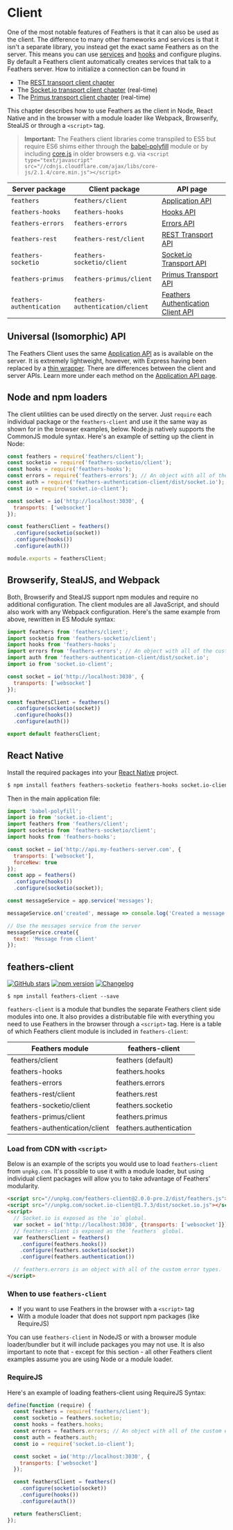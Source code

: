 # Client

One of the most notable features of Feathers is that it can also be used as the client. The difference to many other frameworks and services is that it isn't a separate library, you instead get the exact same Feathers as on the server. This means you can use [services](./services.md) and [hooks](./hooks.md) and configure plugins. By default a Feathers client automatically creates services that talk to a Feathers server. How to initialize a connection can be found in

- The [REST transport client chapter](./rest.md#client)
- The [Socket.io transport client chapter](./socketio.md#client) (real-time)
- The [Primus transport client chapter](./primus.md#client) (real-time)

This chapter describes how to use Feathers as the client in Node, React Native and in the browser with a module loader like Webpack, Browserify, StealJS or through a `<script>` tag.

> __Important:__ The Feathers client libraries come transpiled to ES5 but require ES6 shims either through the [babel-polyfill](https://www.npmjs.com/package/babel-polyfill) module or by including [core.js](https://github.com/zloirock/core-js) in older browsers e.g. via `<script type="text/javascript" src="//cdnjs.cloudflare.com/ajax/libs/core-js/2.1.4/core.min.js"></script>`

| Server package            | Client package                   | API page            |
| ------------------------- | -------------------------------- | ------------------- |
| `feathers`                | `feathers/client`                | [Application API](./application.md) |
| `feathers-hooks`          | `feathers-hooks`                 | [Hooks API](./hooks.md) |
| `feathers-errors`         | `feathers-errors`                | [Errors API](./errors.md) |
| `feathers-rest`           | `feathers-rest/client`           | [REST Transport API](./rest.md) |
| `feathers-socketio`       | `feathers-socketio/client`       | [Socket.io Transport API](./socketio.md) |
| `feathers-primus`         | `feathers-primus/client`         | [Primus Transport API](./primus.md) |
| `feathers-authentication` | `feathers-authentication/client` | [Feathers Authentication Client API]() |

## Universal (Isomorphic) API
The Feathers Client uses the same [Application API](./application.md) as is available on the server.  It is extremely lightweight, however, with Express having been replaced by a [thin wrapper](https://github.com/feathersjs/feathers/blob/master/src/client/express.js).  There are differences between the client and server APIs.  Learn more under each method on the [Application API page](./application.md).


## Node and npm loaders
The client utilities can be used directly on the server.  Just `require` each individual package or the `feathers-client` and use it the same way as shown for in the browser examples, below.  Node.js natively supports the CommonJS module syntax.  Here's an example of setting up the client in Node:

```js
const feathers = require('feathers/client');
const socketio = require('feathers-socketio/client');
const hooks = require('feathers-hooks');
const errors = require('feathers-errors'); // An object with all of the custom error types.
const auth = require('feathers-authentication-client/dist/socket.io');
const io = require('socket.io-client');

const socket = io('http://localhost:3030', {
  transports: ['websocket']
});

const feathersClient = feathers()
  .configure(socketio(socket))
  .configure(hooks())
  .configure(auth())

module.exports = feathersClient;
```

## Browserify, StealJS, and Webpack

Both, Browserify and StealJS support npm modules and require no additional configuration.  The client modules are all JavaScript, and should also work with any Webpack configuration.  Here's the same example from above, rewritten in ES Module syntax:

```js
import feathers from 'feathers/client';
import socketio from 'feathers-socketio/client';
import hooks from 'feathers-hooks';
import errors from 'feathers-errors'; // An object with all of the custom error types.
import auth from 'feathers-authentication-client/dist/socket.io';
import io from 'socket.io-client';

const socket = io('http://localhost:3030', {
  transports: ['websocket']
});

const feathersClient = feathers()
  .configure(socketio(socket))
  .configure(hooks())
  .configure(auth())

export default feathersClient;
```

## React Native

Install the required packages into your [React Native](https://facebook.github.io/react-native/) project.

```bash
$ npm install feathers feathers-socketio feathers-hooks socket.io-client babel-polyfill
```

Then in the main application file:

```js
import 'babel-polyfill';
import io from 'socket.io-client';
import feathers from 'feathers/client';
import socketio from 'feathers-socketio/client';
import hooks from 'feathers-hooks';

const socket = io('http://api.my-feathers-server.com', {
  transports: ['websocket'],
  forceNew: true
});
const app = feathers()
  .configure(hooks())
  .configure(socketio(socket));

const messageService = app.service('messages');

messageService.on('created', message => console.log('Created a message', message));

// Use the messages service from the server
messageService.create({
  text: 'Message from client'
});
```

## feathers-client

[![GitHub stars](https://img.shields.io/github/stars/feathersjs/feathers-client.png?style=social&label=Star)](https://github.com/feathersjs/feathers-client/)
[![npm version](https://img.shields.io/npm/v/feathers-client.png?style=flat-square)](https://www.npmjs.com/package/feathers-client)
[![Changelog](https://img.shields.io/badge/changelog-.md-blue.png?style=flat-square)](https://github.com/feathersjs/feathers-client/blob/master/CHANGELOG.md)

```
$ npm install feathers-client --save
```

`feathers-client` is a module that bundles the separate Feathers client side modules into one. It also provides a distributable file with everything you need to use Feathers in the browser through a `<script>` tag. Here is a table of which Feathers client module is included in `feathers-client`:

| Feathers module                 | feathers-client         |
|---------------------------------|-------------------------|
| feathers/client                 | feathers (default)      |
| feathers-hooks                  | feathers.hooks          |
| feathers-errors                 | feathers.errors         |
| feathers-rest/client            | feathers.rest           |
| feathers-socketio/client        | feathers.socketio       |
| feathers-primus/client          | feathers.primus         |
| feathers-authentication/client  | feathers.authentication |

### Load from CDN with `<script>`

 Below is an example of the scripts you would use to load `feathers-client` from `unpkg.com`.  It's possible to use it with a module loader,  but using individual client packages will allow you to take advantage of Feathers' modularity.

```html
<script src="//unpkg.com/feathers-client@2.0.0-pre.2/dist/feathers.js"></script>
<script src="//unpkg.com/socket.io-client@1.7.3/dist/socket.io.js"></script>
<script>
  // Socket.io is exposed as the `io` global.
  var socket = io('http://localhost:3030', {transports: ['websocket']});
  // feathers-client is exposed as the `feathers` global.
  var feathersClient = feathers()
    .configure(feathers.hooks())
    .configure(feathers.socketio(socket))
    .configure(feathers.authentication())

  // feathers.errors is an object with all of the custom error types.
</script>
```

### When to use `feathers-client`

- If you want to use Feathers in the browser with a `<script>` tag
- With a module loader that does not support npm packages (like RequireJS)


You can use `feathers-client` in NodeJS or with a browser module loader/bundler but it will include packages you may not use. It is also important to note that - except for this section - all other Feathers client examples assume you are using Node or a module loader.

### RequireJS
Here's an example of loading feathers-client using RequireJS Syntax:
```js
define(function (require) {
  const feathers = require('feathers/client');
  const socketio = feathers.socketio;
  const hooks = feathers.hooks;
  const errors = feathers.errors; // An object with all of the custom error types.
  const auth = feathers.auth;
  const io = require('socket.io-client');

  const socket = io('http://localhost:3030', {
    transports: ['websocket']
  });

  const feathersClient = feathers()
    .configure(socketio(socket))
    .configure(hooks())
    .configure(auth())

  return feathersClient;
});
```
